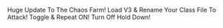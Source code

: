 Huge Update To The Chaos Farm! Load  V3 & Rename Your Class File To Attack! Toggle & Repeat ON! Turn Off Hold Down!